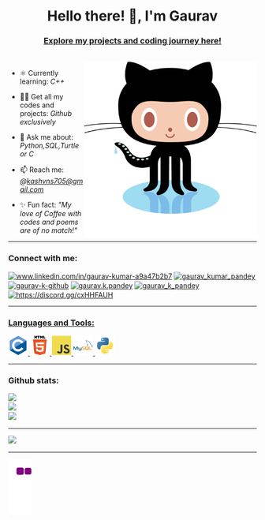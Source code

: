 <h1 align="center">Hello there! 👋, I'm Gaurav</h1>
<h3 align="center"><u>Explore my projects and coding journey here!</u></h3><br>

<img align="right" alt="Coding" width="350" src="https://github.com/Gaurav-K-Github/Gaurav-K-Github/blob/main/github-octocat-logo-svg-vector.svg">

- ⚛️ Currently learning: *C++*

- 👨‍💻 Get all my codes and projects: *Github exclusively*

- 💬 Ask me about: *Python,SQL,Turtle or C*

- 📫 Reach me: *@kashvns705@gmail.com*

- ✨ Fun fact: *"My love of Coffee with codes and poems are of no match!"*
--------------
<h3 align="left">Connect with me:</h3>
<p align="left">
<a href="https://linkedin.com/in/www.linkedin.com/in/gaurav-kumar-a9a47b2b7" target="blank"><img align="center" src="https://raw.githubusercontent.com/rahuldkjain/github-profile-readme-generator/master/src/images/icons/Social/linked-in-alt.svg" alt="www.linkedin.com/in/gaurav-kumar-a9a47b2b7" height="30" width="40" /></a>
<a href="https://codepen.io/gaurav_kumar_pandey" target="blank"><img align="center" src="https://raw.githubusercontent.com/rahuldkjain/github-profile-readme-generator/master/src/images/icons/Social/codepen.svg" alt="gaurav_kumar_pandey" height="30" width="40" /></a>
<a href="https://codesandbox.com/gaurav-k-github" target="blank"><img align="center" src="https://raw.githubusercontent.com/rahuldkjain/github-profile-readme-generator/master/src/images/icons/Social/codesandbox.svg" alt="gaurav-k-github" height="30" width="40" /></a>
<a href="https://instagram.com/_gaurav.k.pandey_" target="blank"><img align="center" src="https://raw.githubusercontent.com/rahuldkjain/github-profile-readme-generator/master/src/images/icons/Social/instagram.svg" alt="gaurav.k.pandey" height="30" width="40" /></a>
<a href="https://www.leetcode.com/gaurav_k_pandey" target="blank"><img align="center" src="https://raw.githubusercontent.com/rahuldkjain/github-profile-readme-generator/master/src/images/icons/Social/leet-code.svg" alt="gaurav_k_pandey" height="30" width="40" /></a>
<a href="https://discord.gg/https://discord.gg/cxHHFAUH" target="blank"><img align="center" src="https://raw.githubusercontent.com/rahuldkjain/github-profile-readme-generator/master/src/images/icons/Social/discord.svg" alt="https://discord.gg/cxHHFAUH" height="30" width="40" /></a>
</p>

--------------

<h3 align="left"><u>Languages and Tools:</u></h3>
<p align="left"> <a href="https://www.cprogramming.com/" target="_blank" rel="noreferrer"> <img src="https://raw.githubusercontent.com/devicons/devicon/master/icons/c/c-original.svg" alt="c" width="40" height="40"/> </a><a href="https://www.w3.org/html/" target="_blank" rel="noreferrer"> <img src="https://raw.githubusercontent.com/devicons/devicon/master/icons/html5/html5-original-wordmark.svg" alt="html5" width="40" height="40"/> </a> <a href="https://developer.mozilla.org/en-US/docs/Web/JavaScript" target="_blank" rel="noreferrer"> <img src="https://raw.githubusercontent.com/devicons/devicon/master/icons/javascript/javascript-original.svg" alt="javascript" width="40" height="40"/> </a> <a href="https://www.mysql.com/" target="_blank" rel="noreferrer"> <img src="https://raw.githubusercontent.com/devicons/devicon/master/icons/mysql/mysql-original-wordmark.svg" alt="mysql" width="40" height="40"/> </a> <a href="https://www.python.org" target="_blank" rel="noreferrer"> <img src="https://raw.githubusercontent.com/devicons/devicon/master/icons/python/python-original.svg" alt="python" width="40" height="40"/> </a> </p>

--------------

<h3 align="left">Github stats:</h3>

![](https://github-readme-stats.vercel.app/api?username=Gaurav-K-Github&theme=nightowl&hide_border=false&include_all_commits=false&count_private=false)<br/>
![](https://github-readme-streak-stats.herokuapp.com/?user=Gaurav-K-Github&theme=nightowl&hide_border=false)<br/>
![](https://github-readme-stats.vercel.app/api/top-langs/?username=Gaurav-K-Github&theme=nightowl&hide_border=false&include_all_commits=false&count_private=false&layout=compact)

-----------

[![](https://visitcount.itsvg.in/api?id=Gaurav-K-Github&icon=5&color=3)](https://visitcount.itsvg.in)

-----------


![snake gif](https://github.com/Gaurav-K-Github/Gaurav-K-Github/blob/output/github-contribution-grid-snake.gif)
